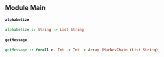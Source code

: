 ## Module Main

#### `alphabetize`

``` purescript
alphabetize :: String -> List String
```

#### `getMessage`

``` purescript
getMessage :: forall e. Int -> Int -> Array (MarkovChain (List String)) -> Eff (random :: RANDOM | e) String
```


